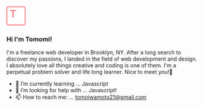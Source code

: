 <img src="tlogo.png" width=50>

### Hi I'm Tomomi!  

I'm a freelance web developer in Brooklyn, NY. 
After a long search to discover my passions, I landed in the field of web development and design. 
I absolutely love all things creative and coding is one of them. I'm a perpetual problem solver and life long learner. 
Nice to meet you!👋

- 🌱 I’m currently learning ... Javascript
- 🤔 I’m looking for help with ... Javascript!
- 📫 How to reach me: ... tomoiwamoto21@gmail.com 

